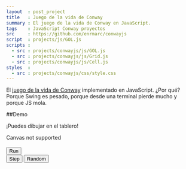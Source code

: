 ```yaml
---
layout  : post_project
title   : Juego de la vida de Conway
summary : El juego de la vida de Conway en JavaScript.
tags    : JavaScript Conway proyectos
src     : https://github.com/enrmarc/conwayjs 
script  : projects/js/GOL.js
scripts :
  - src : projects/conwayjs/js/GOL.js
  - src : projects/conwayjs/js/Grid.js
  - src : projects/conwayjs/js/Cell.js
styles  :
  - src : projects/conwayjs/css/style.css
---
```


El [juego de la vida de Conway][1] implementado en JavaScript. ¿Por qué? Porque Swing es
pesado, porque desde una terminal pierde mucho y porque JS mola.

##Demo

¡Puedes dibujar en el tablero!

<script src="http://ajax.googleapis.com/ajax/libs/jqueryui/1.9.2/jquery-ui.min.js"></script>

<div class="row-fluid">
   <canvas id="canvas" width="400" height="400">Canvas not supported</canvas>
</div>
<div class="row-fluid pagination-centered">
   <br>
   <div class="btn-group">
      <button type="button" id="run" class="btn btn-inverse">Run</button>
   </div>
   <div class="btn-group">
      <button type="button" id="step" class="btn btn-inverse">Step</button>
      <button type="button" id="randomize" class="btn btn-inverse">Random</button>
   </div>
</div>

[1]: http://en.wikipedia.org/wiki/Conway's_Game_of_Life 
